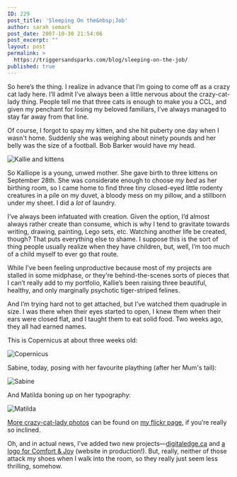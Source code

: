 ```yaml
---
ID: 229
post_title: 'Sleeping On the&nbsp;Job'
author: sarah semark
post_date: 2007-10-30 21:54:06
post_excerpt: ""
layout: post
permalink: >
  https://triggersandsparks.com/blog/sleeping-on-the-job/
published: true
---
```

<p>So here&rsquo;s the thing. I realize in advance that I&rsquo;m going to come off as a crazy cat lady here. I&rsquo;ll admit I&rsquo;ve always been a little nervous about the crazy-cat-lady thing. People tell me that three cats is enough to make you a CCL, and given my penchant for losing my beloved familiars, I&rsquo;ve always managed to stay far away from that line.</p>

<p>Of course, I forgot to spay my kitten, and she hit puberty one day when I wasn't home. Suddenly she was weighing about ninety pounds and her belly was the size of a football. Bob Barker would have my head.</p>

<img src="http://triggersandsparks.com/images/kalkittens.jpg" alt="Kallie and kittens" />

<p>So Kalliope is a young, unwed mother. She gave birth to three kittens on September 28th. She was considerate enough to choose <em>my bed</em> as her birthing room, so I came home to find three tiny closed-eyed little rodenty creatures in a pile on my duvet, a bloody mess on my pillow, and a stillborn under my sheet. I did a <em>lot</em> of laundry.</p>

<p>I&rsquo;ve always been infatuated with creation. Given the option, I&rsquo;d almost always rather create than consume, which is why I tend to gravitate towards writing, drawing, painting, Lego sets, etc. Watching another life be created, though? That puts everything else to shame. I suppose this is the sort of thing people usually realize when they have children, but, well, I&rsquo;m too much of a child myself to ever go that route.</p>

<p>While I&rsquo;ve been feeling unproductive because most of my projects are stalled in some midphase, or they're behind-the-scenes sorts of pieces that I can&rsquo;t really add to my portfolio, Kallie&rsquo;s been raising three beautiful, healthy, and only marginally psychotic tiger-striped felines.</p>

<p>And I&rsquo;m trying hard not to get attached, but I&rsquo;ve watched them quadruple in size. I was there when their eyes started to open, I knew them when their ears were closed flat, and I taught them to eat solid food. Two weeks ago, they all had earned names.</p>

<p>This is Copernicus at about three weeks old:</p>
<img src="http://triggersandsparks.com/images/copernicus.jpg" alt="Copernicus" />

<p>Sabine, today, posing with her favourite plaything (after her Mum's tail):</p>

<img src="http://triggersandsparks.com/images/sabine.jpg" alt="Sabine" />


<p>And Matilda boning up on her typography:</p>
<img src="http://triggersandsparks.com/images/matilda.jpg" alt="Matilda" />


<p><a href="http://www.flickr.com/photos/triggersandsparks/sets/72157602127277358/">More crazy-cat-lady photos</a> can be found on <a href="http://www.flickr.com/photos/triggersandsparks/sets/72157602808043829/">my flickr page</a>, if you&rsquo;re really so inclined.</p>

<p>Oh, and in actual news, I&rsquo;ve added two new projects&mdash;<a href="http://triggersandsparks.com/project/show/64">digitaledge.ca</a> and <a href="http://triggersandsparks.com/project/show/65">a logo for Comfort &amp; Joy</a> (website in production!). But, really, neither of those attack my shoes when I walk into the room, so they really just seem less thrilling, somehow.</p>